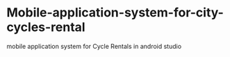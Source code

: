 # Mobile-application-system-for-city-cycles-rental
mobile application system for Cycle Rentals in android studio 
